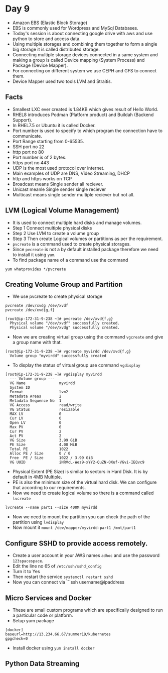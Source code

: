 # Day 9
*   Amazon EBS (Elastic Block Storage)
*   EBS is commonly used for Wordpress and MySql Databases.
*   Today's session is about connecting google drive with aws and use python to store and access data.
*   Using multiple storages and combining them together to form a single big storage it is called distributed storage.
*   Connecting multiple storage devices connected in a same system and making a group is called Device mapping (System Process) and Package (Device Mapper).
*   For connecting on different system we use CEPH and GFS to connect them.
*   Device Mapper used two tools LVM and Straitis.
## Facts
*   Smallest LXC ever created is 1.84KB which gives result of Hello World.
*   RHEL8 introduces Podman (Platform product) and Buildah (Backend Support).
*   In RHEL7.5 or Ubuntu it is called Docker.
*   Port number is used to specify to which program the connection have to communicate.
*   Port Range starting from 0-65535.
*   SSH port no 22
*   http port no 80
*   Port number is of 2 bytes.
*   https port no 443
*   UDP is the most used protocol over internet.
*   Main examples of UDP are DNS, Video Streaming, DHCP
*   http and https works on TCP
*   Broadcast means Single sender all reciever.
*   Unicast meanle Single sender single reciever
*   Multicast means single sender multiple reciever but not all.

## LVM (Logical Volume Management)
*   It is used to connect multiple hard disks and manage volumes.
*   Step 1 Connect multiple physical disks
*   Step 2 Use LVM to create a volume group
*   Step 3 Then create Logical volumes or partitions as per the requirement.
*   ```pvcreate``` is a command used to create physical storages.
*   Since ```pvcreate``` is not a by default installed package therefore we need to install it using ```yum```.
*   To find package name of a command use the command
```
yum whatprovides */pvcreate
```
## Creating Volume Group and Partition
*   We use pvcreate to create physical storage
```
pvcreate /dev/xvdg /dev/xvdf
pvcreate /dev/xvd{g,f}
```
```
[root@ip-172-31-9-238 ~]# pvcreate /dev/xvd{f,g}
  Physical volume "/dev/xvdf" successfully created.
  Physical volume "/dev/xvdg" successfully created.
```
*   Now we are creating virtual group using the command ```vgcreate``` and give a group name with that.
```
[root@ip-172-31-9-238 ~]# vgcreate myvirdd /dev/xvd{f,g}
  Volume group "myvirdd" successfully created
```
*   To display the status of virtual group use command ```vgdisplay```
```
[root@ip-172-31-9-238 ~]# vgdisplay myvirdd
  --- Volume group ---
  VG Name               myvirdd
  System ID
  Format                lvm2
  Metadata Areas        2
  Metadata Sequence No  1
  VG Access             read/write
  VG Status             resizable
  MAX LV                0
  Cur LV                0
  Open LV               0
  Max PV                0
  Cur PV                2
  Act PV                2
  VG Size               3.99 GiB
  PE Size               4.00 MiB
  Total PE              1022
  Alloc PE / Size       0 / 0
  Free  PE / Size       1022 / 3.99 GiB
  VG UUID               iNRVcL-Wez9-xYY2-QuZN-OXuf-VGvi-IEQvc9
  ```
* Physical Extent (PE Size) is similar to sectors in Hard Disk. It is by default in 4MB Multiple. 
*   PE is also the minimum size of the virtual hard disk. We can configure that according to our requirements.
*   Now we need to create logical volume so there is a command called ```lvcreate```
```
lvcreate --name part1 --size 400M myvirdd
```
*   Now we need to mount the partition you can check the path of the partition using ```lvdisplay```
*   Now mount it ```mount /dev/mapper/myvirdd-part1 /mnt/part1```

## Configure SSHD to provide access remotely.
*    Create a user account in your AWS names ```adhoc``` and use the password ```123spacespace```.
*   Edit the line no 65 of ```/etc/ssh/sshd_config```
*   Turn it to Yes
*   Then restart the service ```systemctl restart sshd```
* Now you can connect via ```ssh username@ipaddress

## Micro Services and Docker
*   These are small custom programs which are specifically designed to run a particular code or platform.
*   Setup yum package
```
[docker]
baseurl=http://13.234.66.67/summer19/kubernetes
gpgcheck=0
```
*   Install docker using ```yum install docker```
## Python Data Streaming




